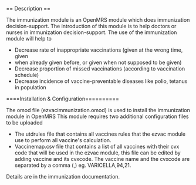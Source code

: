 == Description ==

The immunization module is an OpenMRS module which does immunization
decision-support.
The introduction of this module is to help doctors or nurses in immunization
decision-support. The use of the immunization module will help to
* Decrease rate of inappropriate vaccinations (given at the wrong time, given
* when already given before, or given when not supposed to be given)
* Decrease proportion of missed vaccinations (according to vaccination schedule)
* Decrease incidence of vaccine-preventable diseases like polio, tetanus in population

====Installation & Configuration==========

The omod file (ezvacimmunization.omod) is used to install the immunization
module in OpenMRS
This module requires two additional configuration files to be uploaded
  * The utdrules file that contains all vaccines rules that the ezvac module use to perform all vaccine's calculation.
  * Vaccinemap.csv file that contains a list of all vaccines with their cvx code that will be used in the ezvac module, this file can be edited by adding
vaccine and its cvxcode. The vaccine name and the cvxcode are separated by a comma (,) eg. VARICELLA,94,21.

Details are in the immunization documentation.





